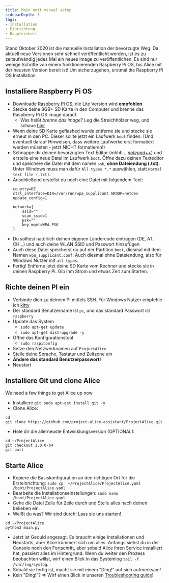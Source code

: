 ```yaml
---
title: Main unit manual setup
sidebarDepth: 3
tags:
- Installation
- Einrichtung
- Haupteinheit
---
```


Stand Oktober 2020 ist die manuelle Installation der bevorzugte Weg. Da aktuell neue Versionen sehr schnell veröffentlicht werden, ist es zu zeitaufwändig jedes Mal ein neues Image zu veröffentlichen. Es sind nur wenige Schritte von einem funktionierenden Raspberry Pi OS, bis Alice mit der neusten Version bereit ist! Um sicherzugehen, erstmal die Raspberry Pi OS Installation

## Installiere Raspberry Pi OS
- Downloade [Raspberry Pi OS](https://www.raspberrypi.org/downloads/raspberry-pi-os/), die Lite Version wird **empfohlen**
- Stecke deine 8GB+ SD Karte in den Computer und brenne das Raspberry Pi OS image darauf.
   - Was heißt *brenne das image*? Leg die Streichhölzer weg, und schaue [hier](https://tutorials-raspberrypi.de/raspbian-os-auf-eine-sdkarte-bertragen-windows/)
- Wenn deine SD Karte geflashed wurde entferne sie und stecke sie erneut in den PC. Dieser sollte jetzt ein Laufwerk `boot` finden. (Und eventuell darauf Hinweisen, dass weitere Laufwerke erst formatiert werden müssten - jetzt NICHT formatieren!)
- Schnappe dir deinen bevorzugten Text Editor (mhhh... [*notepad++*](https://notepad-plus-plus.org/)) und erstelle eine neue Datei im Laufwerk `boot`. Öffne dazu deinen Texteditor und speichere die Datei mit dem namen `ssh`, **ohne Dateiendung (.txt)**. Unter Windows muss man dafür `All types *.*` auswählen, statt `Normal text file (.txt)`.
- Anschließend erstellst du noch eine Datei mit folgendem Text:
  ```
  country=DE
  ctrl_interface=DIR=/var/run/wpa_supplicant GROUP=netdev
  update_config=1
  
  network={
      ssid=""
      scan_ssid=1
      psk=""
      key_mgmt=WPA-PSK
  }
  ```
- Du solltest natürlich deinen eigenen Ländercode eintragen (DE, AT, CH...) und auch deine WLAN SSID und Passwort hinzufügen
- Auch diese Datei speicherst du auf der Partition `boot`, diesmal mit dem Namen `wpa_supplicant.conf`. Auch diesmal ohne Dateiendung, also für Windows Nutzer mit `all types`.
- Fertig! Entferne jetzt deine SD Karte vom Rechner und stecke sie in deinen Raspberry Pi. Gib ihm Strom und etwas Zeit zum Starten.


## Richte deinen PI ein

- Verbinde dich zu deinem PI mittels SSH. Für Windows Nutzer empfehle ich [kitty](http://www.9bis.net/kitty/#!index.md)
- Der standard Benutzername ist `pi`, und das standard Passwort ist `raspberry`
- Update das System
  - `sudo apt-get update`
  - `sudo apt-get dist-upgrade -y`
- Öffne das Konfigurationstool
  - `sudo raspiconfig`
- Setze den Netzwerknamen auf `ProjectAlice`
- Stelle deine Sprache, Tastatur und Zeitzone ein
- **Ändere das standard Benutzerpasswort!**
- Neustart

## Installiere Git und clone Alice

We need a few things to get Alice up now
- Installiere `git`: `sudo apt-get install git -y`
- Clone Alice:
```
cd
git clone https://github.com/project-alice-assistant/ProjectAlice.git
```

- Hole dir die allerneuste Entwicklungsversion (OPTIONAL):
```
cd ~/ProjectAlice
git checkout 1.0.0-b4
git pull
```

## Starte Alice
- Kopiere die Basiskonfiguration an den richtigen Ort für die Ersteinrichtung: `sudo cp  ~/ProjectAlice/ProjectAlice.yaml /boot/ProjectAlice.yaml`
- Bearbeite die Installationseinstellungen: `sudo nano /boot/ProjectAlice.yaml`
- Gehe die Datei Zeile für Zeile durch und Stelle alles nach deinen belieben ein.
- Weißt du was? Wir sind durch! Lass sie uns starten!
```
cd ~/ProjectAlice
python3 main.py
```
- Jetzt ist Geduld angesagt. Es braucht einige Installationen und Neustarts, aber Alice kümmert sich um alles. Anfangs siehst du in der Console noch den Fortschritt, aber sobald Alice ihren Service installiert hat, passiert alles im Hintergrund. Wenn du weiter den Prozess beobachten willst, wirf einen Blick in das Systemlog `tail -f /var/log/syslog`.
- Sobald sie fertig ist, macht sie mit einem "Ding!" auf sich aufmerksam!
- Kein "Ding!"? => Wirf einen Blick in unseren [Troubleshooting guide](troubleshooting)!

